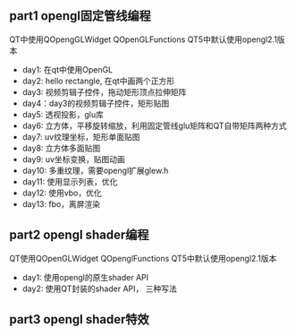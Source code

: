 ## part1 opengl固定管线编程
QT中使用QOpengGLWidget QOpenGLFunctions QT5中默认使用opengl2.1版本

- day1: 在qt中使用OpenGL
- day2: hello rectangle, 在qt中画两个正方形
- day3: 视频剪辑子控件，拖动矩形顶点拉伸矩阵
- day4：day3的视频剪辑子控件，矩形贴图
- day5: 透视投影，glu库
- day6: 立方体，平移旋转缩放，利用固定管线glu矩阵和QT自带矩阵两种方式
- day7: uv纹理坐标，矩形单面贴图
- day8: 立方体多面贴图
- day9: uv坐标变换，贴图动画
- day10: 多重纹理，需要opengl扩展glew.h
- day11: 使用显示列表，优化
- day12: 使用vbo，优化
- day13: fbo，离屏渲染

## part2 opengl shader编程
QT使用QOpenGLWidget QOpenglFunctions QT5中默认使用opengl2.1版本
- day1: 使用opengl的原生shader API
- day2: 使用QT封装的shader API， 三种写法

## part3 opengl shader特效
